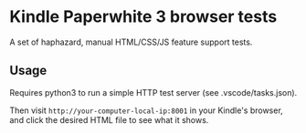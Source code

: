 # Kindle Paperwhite 3 browser tests

A set of haphazard, manual HTML/CSS/JS feature support tests.

## Usage

Requires python3 to run a simple HTTP test server (see .vscode/tasks.json).

Then visit `http://your-computer-local-ip:8001` in your Kindle's browser, and click the desired HTML file to see what it shows.

